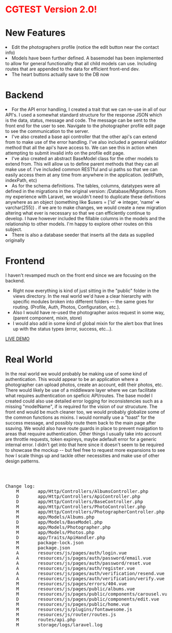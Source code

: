 # <span style="color:red;">CGTEST Version 2.0!</span>

# New Features

<li>Edit the photographers profile (notice the edit button near the contact info)</li>
<li>Models have been further defined. A basemodel has been implemented to allow for general functionality that all child models can use. Including routes that are appended to the data for efficient front-end dev.</li>
<li>The heart buttons actually save to the DB now</li>

# Backend
<li>For the API error handling, I created a trait that we can re-use in all of our API's.  I used a somewhat standard structure for the response JSON which is the data, status, message and code.  The message can be sent to the front end for the user to see.  Navigate to the photographer profile edit page to see the communication to the server.</li>
<li>I've also created a base api controller that the other api's can extend from to make use of the error handling.  I've also included a general validator method that all the api's have access to.  We can see this in action when attempting to submit invalid info on the profile edit page.</li>
<li>I've also created an abstract BaseModel class for the other models to extend from. This will allow us to define parent methods that they can all make use of.  I've included common RESTful and ui paths so that we can easily access them at any time from anywhere in the application. (editPath, indexPath, etc)</li>
<li>As for the schema definitions.  The tables, columns, datatypes were all defined in the migrations in the original version: /Database/Migrations.  From my experience with Laravel, we wouldn't need to duplicate these definitions anywhere as an object (something like $users = ['id' => integer, 'name' => varchar(255)) .  if we are to make changes, we would create a new migration altering what ever is necessary so that we can efficiently continue to develop.  I have however included the fillable columns in the models and the relationship to other models.  I'm happy to explore other routes on this subject.</li>
<li>There is also a database seeder that inserts all the data as supplied originally</li>

# Frontend

I haven't revamped much on the front end since we are focusing on the backend.
<ul>
<li>Right now everything is kind of just sitting in the "public" folder in the views directory.  In the real world we'd have a clear hierarchy with specific modules broken into different folders -- the same goes for routing.  (Profile, Auth, Photos, Configuration, etc.). </li>
<li>Also I would have re-used the photographer axios request in some way,  (parent component, mixin, store)</li>
<li>I would also add in some kind of global mixin for the alert box that lines up with the status types (error, success, etc...).</li>
</ul>

<a href="https://cgtest.webfly.io/">LIVE DEMO</a>

# Real World
In the real world we would probably be making use of some kind of authentication.  This would appear to be an application where a photographer can upload photos, create an account, edit their photos, etc.  There would likely be use of a middleware layer where we can facilitate what requires authentication on speficic API/routes.  The base model I created could also use detailed error logging for inconsistencies such as a missing "modelName", if is required for the vision of our strucuture.  The front end would be much cleaner too, we would probably globalize some of the common functions as mixins.  I would normally use a "toast" for the success message, and possibly route them back to the main page after ssaving.  We would also have route guards in place to prevent nvaigation to areas that requuire authentication. Other things I usually take into account are throttle requests, token expireys, maybe adefault error for a generic internal error.  I didn't get into that here since it doesn't seem to be required to showcase the mockup -- but feel free to request more expansions to see how I scale things up and tackle other necessities and make use of other design patterns.

<br/><br/>
<pre>
Change log:
    M       app/Http/Controllers/AlbumsController.php
    D       app/Http/Controllers/ApiController.php
    D       app/Http/Controllers/BaseController.php
    M       app/Http/Controllers/PhotoController.php
    M       app/Http/Controllers/PhotographerController.php
    M       app/Models/Albums.php
    D       app/Models/BaseModel.php
    M       app/Models/Photographer.php
    M       app/Models/Photos.php
    D       app/Traits/ApiHandler.php
    M       package-lock.json
    M       package.json
    A       resources/js/pages/auth/login.vue
    A       resources/js/pages/auth/password/email.vue
    A       resources/js/pages/auth/password/reset.vue
    A       resources/js/pages/auth/register.vue
    A       resources/js/pages/auth/verification/resend.vue
    A       resources/js/pages/auth/verification/verify.vue
    M       resources/js/pages/errors/404.vue
    M       resources/js/pages/public/albums.vue
    M       resources/js/pages/public/components/carousel.vue
    D       resources/js/pages/public/components/edit.vue
    M       resources/js/pages/public/home.vue
    M       resources/js/plugins/fontawesome.js
    M       resources/js/router/routes.js
    M       routes/api.php
    M       storage/logs/laravel.log
</pre>
